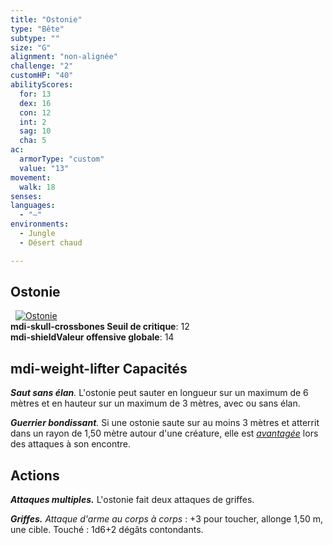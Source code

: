 ```yaml
---
title: "Ostonie"
type: "Bête"
subtype: ""
size: "G"
alignment: "non-alignée"
challenge: "2"
customHP: "40"
abilityScores:
  for: 13
  dex: 16
  con: 12
  int: 2
  sag: 10
  cha: 5
ac:
  armorType: "custom"
  value: "13"
movement:
  walk: 18
senses:
languages:
  - "—"
environments:
  - Jungle
  - Désert chaud

---
```

## Ostonie
&nbsp;
[![Ostonie](https://www.douaratil.fr/illustrations/bete/ostoniem.png)](https://www.douaratil.fr/illustrations/humanoide/ostonie.jpg)  
**<v-icon>mdi-skull-crossbones</v-icon> Seuil de critique**: 12             
**<v-icon>mdi-shield</v-icon>Valeur offensive globale**: 14       
## <v-icon>mdi-weight-lifter</v-icon> Capacités
_**Saut sans élan**._ L'ostonie peut sauter en longueur sur un maximum de 6 mètres et en hauteur sur un maximum de 3 mètres, avec ou sans élan.

_**Guerrier bondissant**._ Si une ostonie saute sur au moins 3 mètres et atterrit dans un rayon de 1,50 mètre autour d'une créature, elle est [_avantagée_](/utiliser-les-caracteristiques/#avantage-et-desavantage) lors des attaques à son encontre.

## Actions
_**Attaques multiples.**_ L'ostonie fait deux attaques de griffes.

_**Griffes.**_ _Attaque d'arme au corps à corps_ : +3 pour toucher, allonge 1,50 m, une cible.
Touché : 1d6+2 dégâts contondants.
